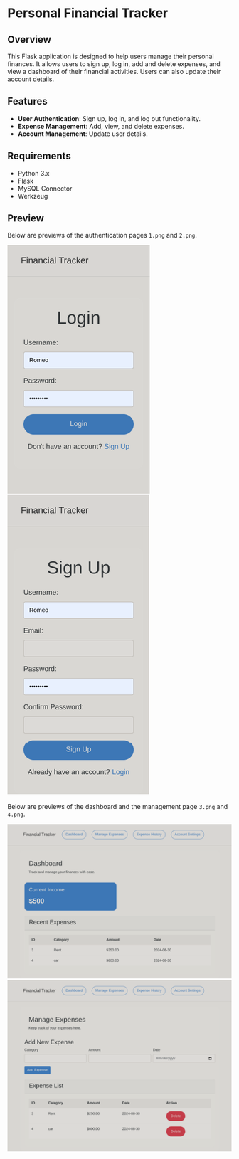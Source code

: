 # Personal Financial Tracker

## Overview

This Flask application is designed to help users manage their personal finances. It allows users to sign up, log in, add and delete expenses, and view a dashboard of their financial activities. Users can also update their account details.

## Features

- **User Authentication**: Sign up, log in, and log out functionality.
- **Expense Management**: Add, view, and delete expenses.
- **Account Management**: Update user details.

## Requirements

- Python 3.x
- Flask
- MySQL Connector
- Werkzeug

## Preview



Below are previews of the authentication pages `1.png` and `2.png`.

![1.png](images/1.png) ![2.png](images/2.png)



Below are previews of the dashboard and the management page `3.png` and `4.png`.

![3.png](images/3.png) ![4.png](images/4.png)
